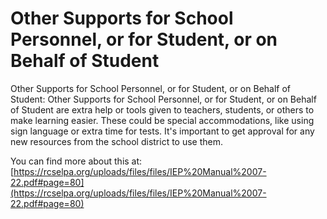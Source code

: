 # Other Supports for School Personnel, or for Student, or on Behalf of Student
Other Supports for School Personnel, or for Student, or on Behalf of Student: Other Supports for School Personnel, or for Student, or on Behalf of Student are extra help or tools given to teachers, students, or others to make learning easier. These could be special accommodations, like using sign language or extra time for tests. It's important to get approval for any new resources from the school district to use them.

You can find more about this at: [https://rcselpa.org/uploads/files/files/IEP%20Manual%2007-22.pdf#page=80](https://rcselpa.org/uploads/files/files/IEP%20Manual%2007-22.pdf#page=80)
